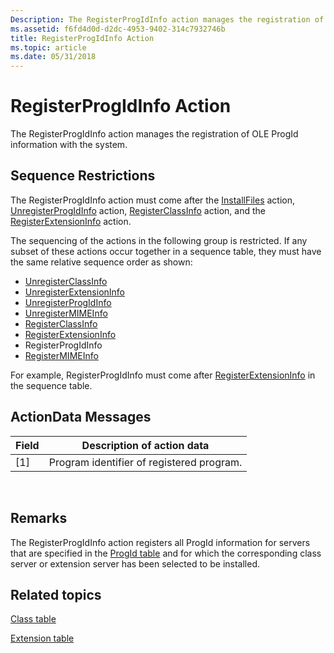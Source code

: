 ```yaml
---
Description: The RegisterProgIdInfo action manages the registration of OLE ProgId information with the system.
ms.assetid: f6fd4d0d-d2dc-4953-9402-314c7932746b
title: RegisterProgIdInfo Action
ms.topic: article
ms.date: 05/31/2018
---
```


# RegisterProgIdInfo Action

The RegisterProgIdInfo action manages the registration of OLE ProgId information with the system.

## Sequence Restrictions

The RegisterProgIdInfo action must come after the [InstallFiles](installfiles-action.md) action, [UnregisterProgIdInfo](unregisterprogidinfo-action.md) action, [RegisterClassInfo](registerclassinfo-action.md) action, and the [RegisterExtensionInfo](registerextensioninfo-action.md) action.

The sequencing of the actions in the following group is restricted. If any subset of these actions occur together in a sequence table, they must have the same relative sequence order as shown:

-   [UnregisterClassInfo](unregisterclassinfo-action.md)
-   [UnregisterExtensionInfo](unregisterextensioninfo-action.md)
-   [UnregisterProgIdInfo](unregisterprogidinfo-action.md)
-   [UnregisterMIMEInfo](unregistermimeinfo-action.md)
-   [RegisterClassInfo](registerclassinfo-action.md)
-   [RegisterExtensionInfo](registerextensioninfo-action.md)
-   RegisterProgIdInfo
-   [RegisterMIMEInfo](registermimeinfo-action.md)

For example, RegisterProgIdInfo must come after [RegisterExtensionInfo](registerextensioninfo-action.md) in the sequence table.

## ActionData Messages



| Field | Description of action data                |
|-------|-------------------------------------------|
| \[1\] | Program identifier of registered program. |



 

## Remarks

The RegisterProgIdInfo action registers all ProgId information for servers that are specified in the [ProgId table](progid-table.md) and for which the corresponding class server or extension server has been selected to be installed.

## Related topics

<dl> <dt>

[Class table](class-table.md)
</dt> <dt>

[Extension table](extension-table.md)
</dt> </dl>

 

 



